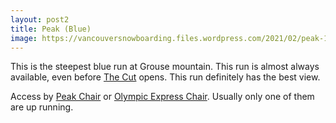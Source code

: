 ```yaml
---
layout: post2
title: Peak (Blue)
image: https://vancouversnowboarding.files.wordpress.com/2021/02/peak-1.jpg
---
```

This is the steepest blue run at Grouse mountain. This run is almost always available, even before [The Cut](/grouse/the-cut/) opens. This run definitely has the best view.

Access by [Peak Chair](/grouse/peak-chair/) or [Olympic Express Chair](/grouse/olympic-express/). Usually only one of them are up running.
